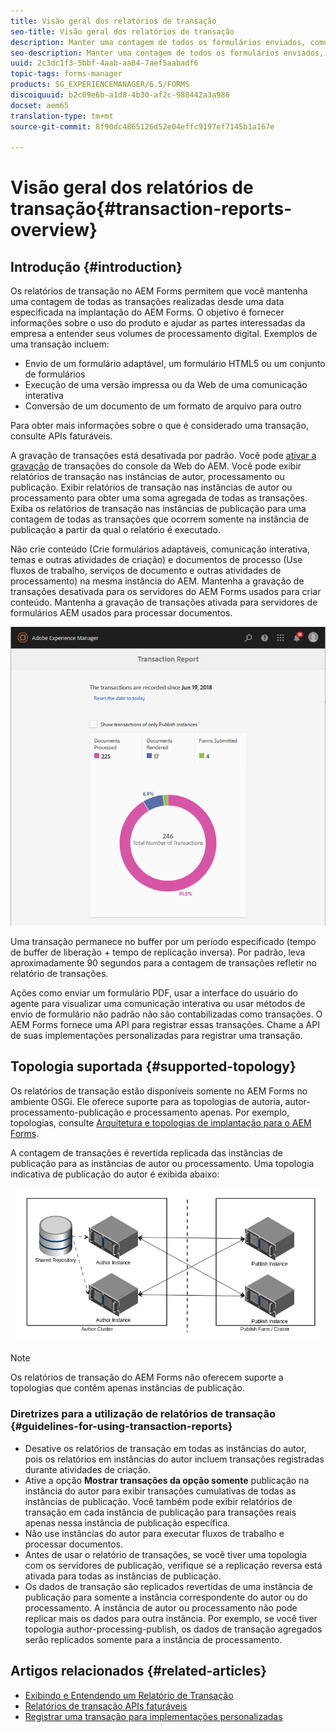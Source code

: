 ```yaml
---
title: Visão geral dos relatórios de transação
seo-title: Visão geral dos relatórios de transação
description: Manter uma contagem de todos os formulários enviados, comunicação interativa renderizada, Documentos convertidos em um formato para outro e muito mais
seo-description: Manter uma contagem de todos os formulários enviados, comunicação interativa renderizada, Documentos convertidos em um formato para outro e muito mais
uuid: 2c3dc1f3-5bbf-4aab-aa84-7aef5aabadf6
topic-tags: forms-manager
products: SG_EXPERIENCEMANAGER/6.5/FORMS
discoiquuid: b2c09e6b-a1d8-4b30-af2c-988442a3a986
docset: aem65
translation-type: tm+mt
source-git-commit: 8f90dc4865126d52e04effc9197ef7145b1a167e

---
```



# Visão geral dos relatórios de transação{#transaction-reports-overview}

## Introdução {#introduction}

Os relatórios de transação no AEM Forms permitem que você mantenha uma contagem de todas as transações realizadas desde uma data especificada na implantação do AEM Forms. O objetivo é fornecer informações sobre o uso do produto e ajudar as partes interessadas da empresa a entender seus volumes de processamento digital. Exemplos de uma transação incluem:

* Envio de um formulário adaptável, um formulário HTML5 ou um conjunto de formulários
* Execução de uma versão impressa ou da Web de uma comunicação interativa
* Conversão de um documento de um formato de arquivo para outro

Para obter mais informações sobre o que é considerado uma transação, consulte APIs [](../../forms/using/transaction-reports-billable-apis.md)faturáveis.

A gravação de transações está desativada por padrão. Você pode [ativar a gravação](../../forms/using/viewing-and-understanding-transaction-reports.md#setting-up-transaction-reports) de transações do console da Web do AEM. Você pode exibir relatórios de transação nas instâncias de autor, processamento ou publicação. Exibir relatórios de transação nas instâncias de autor ou processamento para obter uma soma agregada de todas as transações. Exiba os relatórios de transação nas instâncias de publicação para uma contagem de todas as transações que ocorrem somente na instância de publicação a partir da qual o relatório é executado.

Não crie conteúdo (Crie formulários adaptáveis, comunicação interativa, temas e outras atividades de criação) e documentos de processo (Use fluxos de trabalho, serviços de documento e outras atividades de processamento) na mesma instância do AEM. Mantenha a gravação de transações desativada para os servidores do AEM Forms usados para criar conteúdo. Mantenha a gravação de transações ativada para servidores de formulários AEM usados para processar documentos.

![sample-transaction-report-author-1](assets/sample-transaction-report-author-1.png)

Uma transação permanece no buffer por um período especificado (tempo de buffer de liberação + tempo de replicação inversa). Por padrão, leva aproximadamente 90 segundos para a contagem de transações refletir no relatório de transações.

Ações como enviar um formulário PDF, usar a interface do usuário do agente para visualizar uma comunicação interativa ou usar métodos de envio de formulário não padrão não são contabilizadas como transações. O AEM Forms fornece uma API para registrar essas transações. Chame a API de suas implementações personalizadas para registrar uma transação.

## Topologia suportada {#supported-topology}

Os relatórios de transação estão disponíveis somente no AEM Forms no ambiente OSGi. Ele oferece suporte para as topologias de autoria, autor-processamento-publicação e processamento apenas. Por exemplo, topologias, consulte [Arquitetura e topologias de implantação para o AEM Forms](../../forms/using/transaction-reports-overview.md).

A contagem de transações é revertida replicada das instâncias de publicação para as instâncias de autor ou processamento. Uma topologia indicativa de publicação do autor é exibida abaixo:

![autor-publicação-topologia simples](assets/simple-author-publish-topology.png)

>[!NOTE]
>
>Os relatórios de transação do AEM Forms não oferecem suporte a topologias que contêm apenas instâncias de publicação.

### Diretrizes para a utilização de relatórios de transação {#guidelines-for-using-transaction-reports}

* Desative os relatórios de transação em todas as instâncias do autor, pois os relatórios em instâncias do autor incluem transações registradas durante atividades de criação.
* Ative a opção **Mostrar transações da opção somente** publicação na instância do autor para exibir transações cumulativas de todas as instâncias de publicação. Você também pode exibir relatórios de transação em cada instância de publicação para transações reais apenas nessa instância de publicação específica.
* Não use instâncias do autor para executar fluxos de trabalho e processar documentos.
* Antes de usar o relatório de transações, se você tiver uma topologia com os servidores de publicação, verifique se a replicação reversa está ativada para todas as instâncias de publicação.
* Os dados de transação são replicados revertidas de uma instância de publicação para somente a instância correspondente do autor ou do processamento. A instância de autor ou processamento não pode replicar mais os dados para outra instância. Por exemplo, se você tiver topologia author-processing-publish, os dados de transação agregados serão replicados somente para a instância de processamento.

## Artigos relacionados {#related-articles}

* [Exibindo e Entendendo um Relatório de Transação](../../forms/using/viewing-and-understanding-transaction-reports.md)
* [Relatórios de transação APIs faturáveis](../../forms/using/transaction-reports-billable-apis.md)
* [Registrar uma transação para implementações personalizadas](/help/forms/using/record-transaction-custom-implementation.md)

